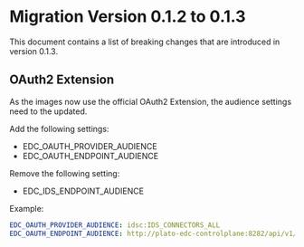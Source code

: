 # Migration Version 0.1.2 to 0.1.3

This document contains a list of breaking changes that are introduced in version 0.1.3.

## OAuth2 Extension

As the images now use the official OAuth2 Extension, the audience settings need to the updated.

Add the following settings:

- EDC_OAUTH_PROVIDER_AUDIENCE
- EDC_OAUTH_ENDPOINT_AUDIENCE

Remove the following setting:

- EDC_IDS_ENDPOINT_AUDIENCE

Example:

```yaml
EDC_OAUTH_PROVIDER_AUDIENCE: idsc:IDS_CONNECTORS_ALL
EDC_OAUTH_ENDPOINT_AUDIENCE: http://plato-edc-controlplane:8282/api/v1/ids/data
```
